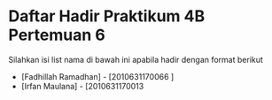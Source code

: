 # Daftar Hadir Praktikum 4B Pertemuan 6
Silahkan isi list nama di bawah ini apabila hadir dengan format berikut

- [Fadhillah Ramadhan] - [2010631170066 ]
- [Irfan Maulana] - [2010631170013
